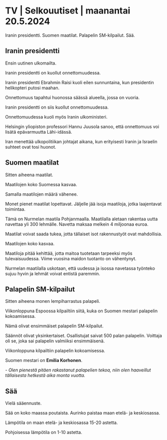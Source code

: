 # TV \| Selkouutiset \| maanantai 20.5.2024

Iranin presidentti. Suomen maatilat. Palapelin SM-kilpailut. Sää.

## Iranin presidentti

Ensin uutinen ulkomailta.

Iranin presidentti on kuollut onnettomuudessa.

Iranin presidentti Ebrahmin Raisi kuoli eilen sunnuntaina, kun presidentin helikopteri putosi maahan.

Onnettomuus tapahtui huonossa säässä alueella, jossa on vuoria.

Iranin presidentti on siis kuollut onnettomuudessa.

Onnettomuudessa kuoli myös Iranin ulkoministeri.

Helsingin yliopiston professori Hannu Juusola sanoo, että onnettomuus voi lisätä epävarmuutta Lähi-idässä.

Iran menettää ulkopolitiikan johtajat aikana, kun erityisesti Iranin ja Israelin suhteet ovat tosi huonot.

## Suomen maatilat

Sitten aiheena maatilat.

Maatilojen koko Suomessa kasvaa.

Samalla maatilojen määrä vähenee.

Monet pienet maatilat lopettavat. Jäljelle jää isoja maatiloja, jotka laajentavat toimintaa.

Tämä on Nurmelan maatila Pohjanmaalla. Maatilalla aletaan rakentaa uutta navettaa yli 300 lehmälle. Navetta maksaa melkein 4 miljoonaa euroa.

Maatilat voivat saada tukea, jotta tällaiset isot rakennustyöt ovat mahdollisia.

Maatilojen koko kasvaa.

Maatiloja pitää kehittää, jotta maitoa tuotetaan tarpeeksi myös tulevaisuudessa. Viime vuosina maidon tuotanto on vähentynyt.

Nurmelan maatilalla uskotaan, että uudessa ja isossa navetassa työnteko sujuu hyvin ja lehmät voivat entistä paremmin.

## Palapelin SM-kilpailut

Sitten aiheena monen lempiharrastus palapeli.

Viikonloppuna Espoossa kilpailtiin siitä, kuka on Suomen mestari palapelin kokoamisessa.

Nämä olivat ensimmäiset palapelin SM-kilpailut.

Säännöt olivat yksinkertaiset. Osallistujat saivat 500 palan palapelin. Voittaja oli se, joka sai palapelin valmiiksi ensimmäisenä.

Viikonloppuna kilpailtiin palapelin kokoamisessa.

Suomen mestari on **Emilia Korhonen**.

*- Olen pienestä pitäen rakastanut palapelien tekoa, niin olen haaveillut tällaisesta hetkestä aika monta vuotta.*

## Sää

Vielä sääennuste.

Sää on koko maassa poutaista. Aurinko paistaa maan etelä- ja keskiosassa.

Lämpötila on maan etelä- ja keskiosassa 15-20 astetta.

Pohjoisessa lämpötila on 1-10 astetta.

